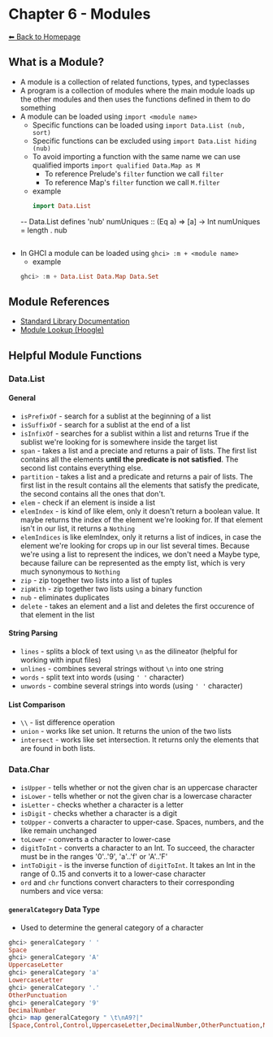 # Chapter 6 - Modules
[⬅︎ Back to Homepage](../../index.md)

## What is a Module?
- A module is a collection of related functions, types, and typeclasses
- A program is a collection of modules where the main module loads up the other modules and then uses the functions defined in them to do something
- A module can be loaded using `import <module name>`
	- Specific functions can be loaded using `import Data.List (nub, sort)`
	- Specific functions can be excluded using `import Data.List hiding (nub)`
	- To avoid importing a function with the same name we can use qualified imports `import qualified Data.Map as M`
		- To reference Prelude's `filter` function we call `filter`
		- To reference Map's `filter` function we call `M.filter`
  - example
	```haskell
	import Data.List
  -- Data.List defines 'nub'
	numUniques :: (Eq a) => [a] -> Int
	numUniques = length . nub
	```

- In GHCI a module can be loaded using `ghci> :m + <module name>`
	- example
	```haskell
	ghci> :m + Data.List Data.Map Data.Set
	```

## Module References
- [Standard Library Documentation](https://downloads.haskell.org/~ghc/latest/docs/html/libraries/)
- [Module Lookup (Hoogle)](http://haskell.org/hoogle)

## Helpful Module Functions
### Data.List
#### General
- `isPrefixOf` - search for a sublist at the beginning of a list
- `isSuffixOf` - search for a sublist at the end of a list
- `isInfixOf` - searches for a sublist within a list and returns True if the sublist we're looking for is somewhere inside the target list
- `span` - takes a list and a preciate and returns a pair of lists. The first list contains all the elements **until the predicate is not satisfied**. The second list contains everything else.
- `partition` - takes a list and a predicate and returns a pair of lists. The first list in the result contains all the elements that satisfy the predicate, the second contains all the ones that don't.
- `elem` - check if an element is inside a list
- `elemIndex` - is kind of like elem, only it doesn't return a boolean value. It maybe returns the index of the element we're looking for. If that element isn't in our list, it returns a `Nothing`
- `elemIndices` is like elemIndex, only it returns a list of indices, in case the element we're looking for crops up in our list several times. Because we're using a list to represent the indices, we don't need a Maybe type, because failure can be represented as the empty list, which is very much synonymous to `Nothing`
- `zip` - zip together two lists into a list of tuples
- `zipWith` - zip together two lists using a binary function
- `nub` - eliminates duplicates
- `delete` - takes an element and a list and deletes the first occurence of that element in the list


#### String Parsing
- `lines` - splits a block of text using `\n` as the dilineator (helpful for working with input files)
- `unlines` - combines several strings without `\n` into one string
- `words` - split text into words (using `' '` character)
- `unwords` - combine several strings into words (using `' '` character)

#### List Comparison
- `\\` - list difference operation
- `union` - works like set union. It returns the union of the two lists
- `intersect` - works like set intersection. It returns only the elements that are found in both lists.

### Data.Char
- `isUpper` - tells whether or not the given char is an uppercase character
- `isLower` - tells whether or not the given char is a lowercase character
- `isLetter` - checks whether a character is a letter
- `isDigit` - checks whether a character is a digit
- `toUpper` - converts a character to upper-case. Spaces, numbers, and the like remain unchanged
- `toLower` - converts a character to lower-case
- `digitToInt` - converts a character to an Int. To succeed, the character must be in the ranges '0'..'9', 'a'..'f' or 'A'..'F'
- `intToDigit` - is the inverse function of `digitToInt`. It takes an Int in the range of 0..15 and converts it to a lower-case character
- `ord` and `chr` functions convert characters to their corresponding numbers and vice versa:

#### `generalCategory` Data Type
- Used to determine the general category of a character
```haskell
ghci> generalCategory ' '
Space
ghci> generalCategory 'A'
UppercaseLetter
ghci> generalCategory 'a'
LowercaseLetter
ghci> generalCategory '.'
OtherPunctuation
ghci> generalCategory '9'
DecimalNumber
ghci> map generalCategory " \t\nA9?|"
[Space,Control,Control,UppercaseLetter,DecimalNumber,OtherPunctuation,MathSymbol]
```
